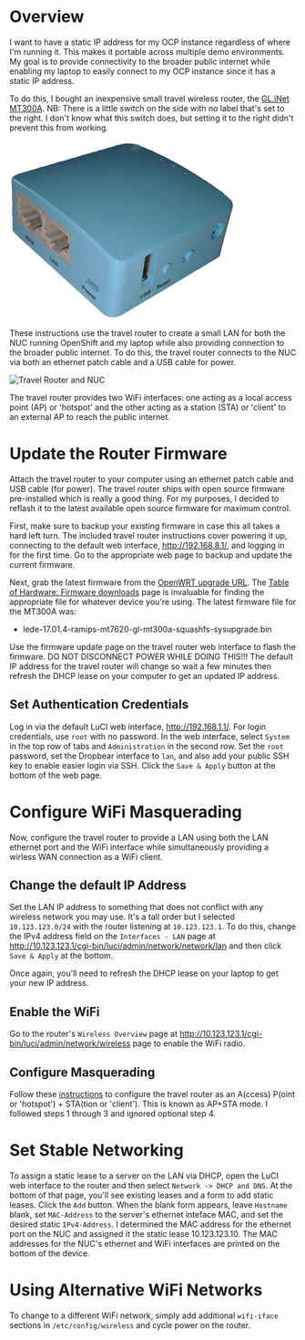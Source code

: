 # Overview
I want to have a static IP address for my OCP instance regardless
of where I'm running it.  This makes it portable across multiple
demo environments.  My goal is to provide connectivity to the broader
public internet while enabling my laptop to easily connect to my
OCP instance since it has a static IP address.

To do this, I bought an inexpensive small travel wireless router,
the [GL.iNet MT300A](https://www.gl-inet.com/mt300a/).  NB: There
is a little switch on the side with no label that's set to the
right.  I don't know what this switch does, but setting it to the
right didn't prevent this from working.

<img src="gl-mt300a-travel-router.png" align="center" height="315" width="396">

These instructions use the travel router to create a small LAN for
both the NUC running OpenShift and my laptop while also providing
connection to the broader public internet.  To do this, the travel
router connects to the NUC via both an ethernet patch cable and a
USB cable for power.

![Travel Router and NUC](travel-router-and-nuc.png)

The travel router provides two WiFi interfaces:  one acting as a
local access point (AP) or 'hotspot' and the other acting as a
station (STA) or 'client' to an external AP to reach the public
internet.

# Update the Router Firmware
Attach the travel router to your computer using an ethernet patch
cable and USB cable (for power).  The travel router ships with open
source firmware pre-installed which is really a good thing.  For
my purposes, I decided to reflash it to the latest available open
source firmware for maximum control.

First, make sure to backup your existing firmware in case this all
takes a hard left turn.  The included travel router instructions
cover powering it up, connecting to the default web interface,
http://192.168.8.1/, and logging in for the first time.  Go to the
appropriate web page to backup and update the current firmware.

Next, grab the latest firmware from the [OpenWRT upgrade
URL](http://downloads.lede-project.org/releases/17.01.4/targets/ramips/mt7620/lede-17.01.4-ramips-mt7620-gl-mt300a-squashfs-sysupgrade.bin).
The [Table of Hardware: Firmware
downloads](https://openwrt.org/toh/views/toh_fwdownload) page is
invaluable for finding the appropriate file for whatever device
you're using.  The latest firmware file for the MT300A was:

* lede-17.01.4-ramips-mt7620-gl-mt300a-squashfs-sysupgrade.bin

Use the firmware update page on the travel router web interface to
flash the firmware.  DO NOT DISCONNECT POWER WHILE DOING THIS!!!
The default IP address for the travel router will change so wait a
few minutes then refresh the DHCP lease on your computer to get an
updated IP address.

## Set Authentication Credentials
Log in via the default LuCI web interface, http://192.168.1.1/.
For login credentials, use `root` with no password.  In the web
interface, select `System` in the top row of tabs and `Administration`
in the second row.  Set the `root` password, set the Dropbear
interface to `lan`, and also add your public SSH key to enable
easier login via SSH.  Click the `Save & Apply` button at the bottom
of the web page.

# Configure WiFi Masquerading
Now, configure the travel router to provide a LAN using both the
LAN ethernet port and the WiFi interface while simultaneously
providing a wirless WAN connection as a WiFi client.

## Change the default IP Address
Set the LAN IP address to something that does not conflict with any
wireless network you may use.  It's a tall order but I selected
`10.123.123.0/24` with the router listening at `10.123.123.1`.  To
do this, change the IPv4 address field on the `Interfaces - LAN`
page at http://10.123.123.1/cgi-bin/luci/admin/network/network/lan
and then click `Save & Apply` at the bottom.

Once again, you'll need to refresh the DHCP lease on your laptop
to get your new IP address.

## Enable the WiFi
Go to the router's `Wireless Overview` page at
http://10.123.123.1/cgi-bin/luci/admin/network/wireless page to
enable the WiFi radio.

## Configure Masquerading
Follow these
[instructions](https://openwrt.org/docs/guide-user/network/wifi/ap_sta) to
configure the travel router as an A(ccess) P(oint or 'hotspot') +
STA(tion or 'client').  This is known as AP+STA mode.  I followed
steps 1 through 3 and ignored optional step 4.

# Set Stable Networking
To assign a static lease to a server on the LAN via DHCP, open the
LuCI web interface to the router and then select `Network -> DHCP
and DNS`.  At the bottom of that page, you'll see existing leases
and a form to add static leases.  Click the `Add` button.  When the
blank form appears, leave `Hostname` blank, set `MAC-Address` to
the server's ethernet inteface MAC, and set the desired static
`IPv4-Address`.  I determined the MAC address for the ethernet port
on the NUC and assigned it the static lease 10.123.123.10.  The MAC
addresses for the NUC's ethernet and WiFi interfaces are printed
on the bottom of the device.

# Using Alternative WiFi Networks
To change to a different WiFi network, simply add additional
`wifi-iface` sections in `/etc/config/wireless` and cycle power on
the router.
